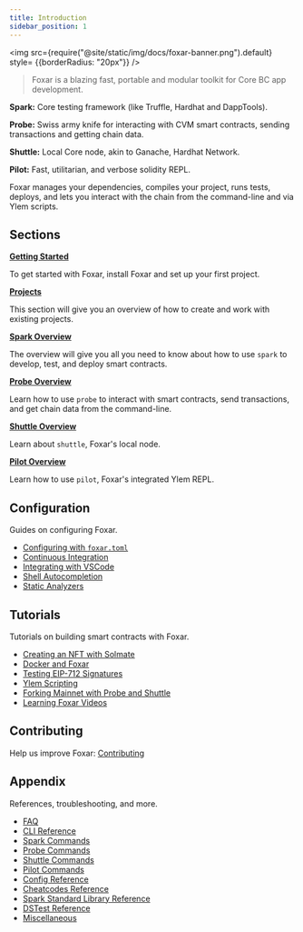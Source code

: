 ```yaml
---
title: Introduction
sidebar_position: 1
---
```


<img src={require("@site/static/img/docs/foxar-banner.png").default} style= {{borderRadius: "20px"}} />

> Foxar is a blazing fast, portable and modular toolkit for Core BC app development.

**Spark:** Core testing framework (like Truffle, Hardhat and DappTools).

**Probe:** Swiss army knife for interacting with CVM smart contracts, sending transactions and getting chain data.

**Shuttle:** Local Core node, akin to Ganache, Hardhat Network.

**Pilot:** Fast, utilitarian, and verbose solidity REPL.

Foxar manages your dependencies, compiles your project, runs tests, deploys, and lets you interact with the chain from the command-line and via Ylem scripts.

## Sections

**[Getting Started](getting-started/installation)**

To get started with Foxar, install Foxar and set up your first project.

**[Projects](projects/creating-a-new-project.md)**

This section will give you an overview of how to create and work with existing projects.

**[Spark Overview](spark/overview-spark)**

The overview will give you all you need to know about how to use `spark` to develop, test, and deploy smart contracts.

**[Probe Overview](probe/probe-overview)**

Learn how to use `probe` to interact with smart contracts, send transactions, and get chain data from the command-line.

**[Shuttle Overview](shuttle/shuttle-overview)**

Learn about `shuttle`, Foxar's local node.

**[Pilot Overview](pilot/pilot-overview)**

Learn how to use `pilot`, Foxar's integrated Ylem REPL.

## Configuration

Guides on configuring Foxar.

- [Configuring with `foxar.toml`](./config/configuration/)
- [Continuous Integration](./config/continuous-integration.md)
- [Integrating with VSCode](./config/vscode.md)
- [Shell Autocompletion](./config/shell-autocompletion.md)
- [Static Analyzers](./config/static-analyzers.md)

## Tutorials

Tutorials on building smart contracts with Foxar.

- [Creating an NFT with Solmate](./tutorials/solmate-nft.md)
- [Docker and Foxar](./tutorials/foxar-docker.md)
- [Testing EIP-712 Signatures](./tutorials/testing-eip712.md)
- [Ylem Scripting](./tutorials/ylem-scripting.md)
- [Forking Mainnet with Probe and Shuttle](./tutorials/forking-mainnet-with-probe-shuttle.md)
- [Learning Foxar Videos](./tutorials/learn-foxar.md)

## Contributing

Help us improve Foxar: [Contributing](./contributing.md)

## Appendix

References, troubleshooting, and more.

- [FAQ](./faq.md)
- [CLI Reference](./reference/cli/cli-reference)
- [Spark Commands](./reference/spark/)
- [Probe Commands](./reference/probe/)
- [Shuttle Commands](./reference/shuttle/shuttle-reference)
- [Pilot Commands](./reference/pilot/pilot-reference)
- [Config Reference](./reference/config/config-reference)
- [Cheatcodes Reference](./reference/cheatcodes/cheatcodes-reference)
- [Spark Standard Library Reference](./reference/spark-std/spark-standart)
- [DSTest Reference](./reference/ds-test)
- [Miscellaneous](misc/miscellaneous)
